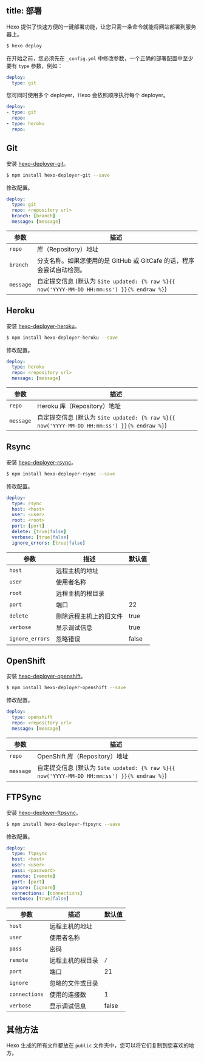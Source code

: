 title: 部署
---
Hexo 提供了快速方便的一键部署功能，让您只需一条命令就能将网站部署到服务器上。

``` bash
$ hexo deploy
```

在开始之前，您必须先在 `_config.yml` 中修改参数，一个正确的部署配置中至少要有 `type` 参数，例如：

``` yaml
deploy:
  type: git
```

您可同时使用多个 deployer，Hexo 会依照顺序执行每个 deployer。

``` yaml
deploy:
- type: git
  repo: 
- type: heroku
  repo:
```

## Git

安装 [hexo-deployer-git]。

``` bash
$ npm install hexo-deployer-git --save
```

修改配置。

``` yaml
deploy:
  type: git
  repo: <repository url>
  branch: [branch]
  message: [message]
```

参数 | 描述
--- | ---
`repo` | 库（Repository）地址
`branch` | 分支名称。如果您使用的是 GitHub 或 GitCafe 的话，程序会尝试自动检测。
`message` | 自定提交信息 (默认为 `Site updated: {% raw %}{{ now('YYYY-MM-DD HH:mm:ss') }}{% endraw %}`)

## Heroku

安装 [hexo-deployer-heroku]。

``` bash
$ npm install hexo-deployer-heroku --save
```

修改配置。

``` yaml
deploy:
  type: heroku
  repo: <repository url>
  message: [message]
```

参数 | 描述
--- | ---
`repo` | Heroku 库（Repository）地址
`message` | 自定提交信息 (默认为 `Site updated: {% raw %}{{ now('YYYY-MM-DD HH:mm:ss') }}{% endraw %}`)

## Rsync

安装 [hexo-deployer-rsync]。

``` bash
$ npm install hexo-deployer-rsync --save
```

修改配置。

``` yaml
deploy:
  type: rsync
  host: <host>
  user: <user>
  root: <root>
  port: [port]
  delete: [true|false]
  verbose: [true|false]
  ignore_errors: [true|false]
```

参数 | 描述 | 默认值
--- | --- | ---
`host` | 远程主机的地址 |
`user` | 使用者名称 |
`root` | 远程主机的根目录 |
`port` | 端口 | 22
`delete` | 删除远程主机上的旧文件 | true
`verbose` | 显示调试信息 | true
`ignore_errors` | 忽略错误 | false

## OpenShift

安装 [hexo-deployer-openshift]。

``` bash
$ npm install hexo-deployer-openshift --save
```

修改配置。

``` yaml
deploy:
  type: openshift
  repo: <repository url>
  message: [message]
```

参数 | 描述
--- | ---
`repo` | OpenShift 库（Repository）地址
`message` | 自定提交信息 (默认为 `Site updated: {% raw %}{{ now('YYYY-MM-DD HH:mm:ss') }}{% endraw %}`)

## FTPSync

安装 [hexo-deployer-ftpsync]。

``` bash
$ npm install hexo-deployer-ftpsync --save
```

修改配置。

``` yaml
deploy:
  type: ftpsync
  host: <host>
  user: <user>
  pass: <password>
  remote: [remote]
  port: [port]
  ignore: [ignore]
  connections: [connections]
  verbose: [true|false]
```

参数 | 描述 | 默认值
--- | --- | ---
`host` | 远程主机的地址 |
`user` | 使用者名称 |
`pass` | 密码 |
`remote` | 远程主机的根目录 | `/`
`port` | 端口 | 21
`ignore` | 忽略的文件或目录 |
`connections` | 使用的连接数 | 1
`verbose` | 显示调试信息 | false

## 其他方法

Hexo 生成的所有文件都放在 `public` 文件夹中，您可以将它们复制到您喜欢的地方。

[hexo-deployer-git]: https://github.com/hexojs/hexo-deployer-git
[hexo-deployer-heroku]: https://github.com/hexojs/hexo-deployer-heroku
[hexo-deployer-rsync]: https://github.com/hexojs/hexo-deployer-rsync
[hexo-deployer-openshift]: https://github.com/hexojs/hexo-deployer-openshift
[hexo-deployer-ftpsync]: https://github.com/hexojs/hexo-deployer-ftpsync
